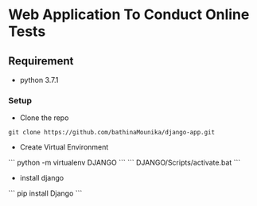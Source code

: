 # Web Application To Conduct Online Tests

## Requirement
<ul>
    <li>
        python 3.7.1
    </li>
</ul>

### Setup
<ul>
<li>Clone the repo</li>
</ul>

```
git clone https://github.com/bathinaMounika/django-app.git
```
<ul>
<li>Create Virtual Environment</li>
</ul>
```
python -m virtualenv DJANGO
```
```
DJANGO/Scripts/activate.bat    
```
<ul>
<li>install django</li>
</ul>
```
pip install Django
```
